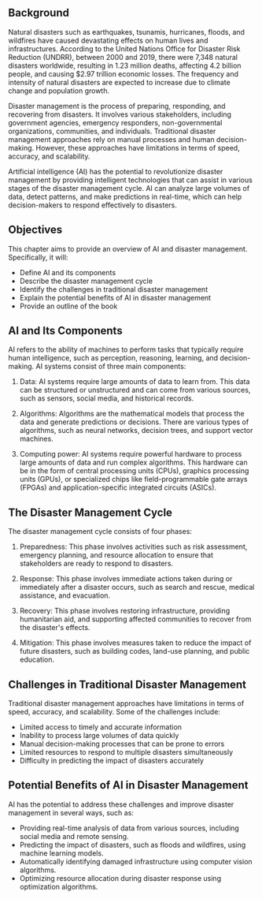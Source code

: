 
Background
----------

Natural disasters such as earthquakes, tsunamis, hurricanes, floods, and wildfires have caused devastating effects on human lives and infrastructures. According to the United Nations Office for Disaster Risk Reduction (UNDRR), between 2000 and 2019, there were 7,348 natural disasters worldwide, resulting in 1.23 million deaths, affecting 4.2 billion people, and causing $2.97 trillion economic losses. The frequency and intensity of natural disasters are expected to increase due to climate change and population growth.

Disaster management is the process of preparing, responding, and recovering from disasters. It involves various stakeholders, including government agencies, emergency responders, non-governmental organizations, communities, and individuals. Traditional disaster management approaches rely on manual processes and human decision-making. However, these approaches have limitations in terms of speed, accuracy, and scalability.

Artificial intelligence (AI) has the potential to revolutionize disaster management by providing intelligent technologies that can assist in various stages of the disaster management cycle. AI can analyze large volumes of data, detect patterns, and make predictions in real-time, which can help decision-makers to respond effectively to disasters.

Objectives
----------

This chapter aims to provide an overview of AI and disaster management. Specifically, it will:

* Define AI and its components
* Describe the disaster management cycle
* Identify the challenges in traditional disaster management
* Explain the potential benefits of AI in disaster management
* Provide an outline of the book

AI and Its Components
---------------------

AI refers to the ability of machines to perform tasks that typically require human intelligence, such as perception, reasoning, learning, and decision-making. AI systems consist of three main components:

1. Data: AI systems require large amounts of data to learn from. This data can be structured or unstructured and can come from various sources, such as sensors, social media, and historical records.

2. Algorithms: Algorithms are the mathematical models that process the data and generate predictions or decisions. There are various types of algorithms, such as neural networks, decision trees, and support vector machines.

3. Computing power: AI systems require powerful hardware to process large amounts of data and run complex algorithms. This hardware can be in the form of central processing units (CPUs), graphics processing units (GPUs), or specialized chips like field-programmable gate arrays (FPGAs) and application-specific integrated circuits (ASICs).

The Disaster Management Cycle
-----------------------------

The disaster management cycle consists of four phases:

1. Preparedness: This phase involves activities such as risk assessment, emergency planning, and resource allocation to ensure that stakeholders are ready to respond to disasters.

2. Response: This phase involves immediate actions taken during or immediately after a disaster occurs, such as search and rescue, medical assistance, and evacuation.

3. Recovery: This phase involves restoring infrastructure, providing humanitarian aid, and supporting affected communities to recover from the disaster's effects.

4. Mitigation: This phase involves measures taken to reduce the impact of future disasters, such as building codes, land-use planning, and public education.

Challenges in Traditional Disaster Management
---------------------------------------------

Traditional disaster management approaches have limitations in terms of speed, accuracy, and scalability. Some of the challenges include:

* Limited access to timely and accurate information
* Inability to process large volumes of data quickly
* Manual decision-making processes that can be prone to errors
* Limited resources to respond to multiple disasters simultaneously
* Difficulty in predicting the impact of disasters accurately

Potential Benefits of AI in Disaster Management
-----------------------------------------------

AI has the potential to address these challenges and improve disaster management in several ways, such as:

* Providing real-time analysis of data from various sources, including social media and remote sensing.
* Predicting the impact of disasters, such as floods and wildfires, using machine learning models.
* Automatically identifying damaged infrastructure using computer vision algorithms.
* Optimizing resource allocation during disaster response using optimization algorithms.

